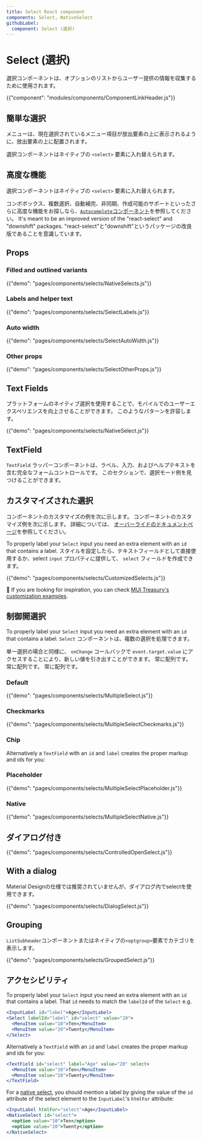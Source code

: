 ```yaml
---
title: Select React component
components: Select, NativeSelect
githubLabel:
  component: Select (選択)
---
```


# Select (選択)

<p class="description">選択コンポーネントは、オプションのリストからユーザー提供の情報を収集するために使用されます。</p>

{{"component": "modules/components/ComponentLinkHeader.js"}}

## 簡単な選択

メニューは、現在選択されているメニュー項目が放出要素の上に表示されるように、放出要素の上に配置されます。

選択コンポーネントはネイティブの `<select>` 要素に入れ替えられます。

## 高度な機能

選択コンポーネントはネイティブの `<select>` 要素に入れ替えられます。

コンボボックス、複数選択、自動補完、非同期、作成可能のサポートといったさらに高度な機能をお探しなら、[`Autocomplete`コンポーネント](/components/autocomplete/)を参照してください。 It's meant to be an improved version of the "react-select" and "downshift" packages. "react-select"と"downshift"というパッケージの改良版であることを意識しています。

## Props

### Filled and outlined variants

{{"demo": "pages/components/selects/NativeSelects.js"}}

### Labels and helper text

{{"demo": "pages/components/selects/SelectLabels.js"}}

### Auto width

{{"demo": "pages/components/selects/SelectAutoWidth.js"}}

### Other props

{{"demo": "pages/components/selects/SelectOtherProps.js"}}

## Text Fields

プラットフォームのネイティブ選択を使用することで、モバイルでのユーザーエクスペリエンスを向上させることができます。 このようなパターンを許容します。

{{"demo": "pages/components/selects/NativeSelect.js"}}

## TextField

`TextField` ラッパーコンポーネントは、ラベル、入力、およびヘルプテキストを含む完全なフォームコントロールです。 このセクション</a>で、選択モード例を見つけることができます。</p> 



## カスタマイズされた選択

コンポーネントのカスタマイズの例を次に示します。 コンポーネントのカスタマイズ例を次に示します。 詳細については、 [オーバーライドのドキュメントページ](/customization/components/)を参照してください。

To properly label your `Select` input you need an extra element with an `id` that contains a label. スタイルを設定したら、テキストフィールドとして直接使用するか、select `input` プロパティに提供して、 `select` フィールドを作成できます。

{{"demo": "pages/components/selects/CustomizedSelects.js"}}

🎨 If you are looking for inspiration, you can check [MUI Treasury's customization examples](https://mui-treasury.com/styles/select).



## 制御開選択

To properly label your `Select` input you need an extra element with an `id` that contains a label. `Select` コンポーネントは、複数の選択を処理できます。

単一選択の場合と同様に、 `onChange` コールバックで `event.target.value` にアクセスすることにより、新しい値を引き出すことができます。 常に配列です。 常に配列です。 常に配列です。



### Default

{{"demo": "pages/components/selects/MultipleSelect.js"}}



### Checkmarks

{{"demo": "pages/components/selects/MultipleSelectCheckmarks.js"}}



### Chip

Alternatively a `TextField` with an `id` and `label` creates the proper markup and ids for you:



### Placeholder

{{"demo": "pages/components/selects/MultipleSelectPlaceholder.js"}}



### Native

{{"demo": "pages/components/selects/MultipleSelectNative.js"}}



## ダイアログ付き

{{"demo": "pages/components/selects/ControlledOpenSelect.js"}}



## With a dialog

Material Designの仕様では推奨されていませんが、ダイアログ内でselectを使用できます。

{{"demo": "pages/components/selects/DialogSelect.js"}}



## Grouping

`ListSubheader`コンポーネントまたはネイティブの`<optgroup>`要素でカテゴリを表示します。

{{"demo": "pages/components/selects/GroupedSelect.js"}}



## アクセシビリティ

To properly label your `Select` input you need an extra element with an `id` that contains a label. That `id` needs to match the `labelId` of the `Select` e.g.



```jsx
<InputLabel id="label">Age</InputLabel>
<Select labelId="label" id="select" value="20">
  <MenuItem value="10">Ten</MenuItem>
  <MenuItem value="20">Twenty</MenuItem>
</Select>
```


Alternatively a `TextField` with an `id` and `label` creates the proper markup and ids for you:



```jsx
<TextField id="select" label="Age" value="20" select>
  <MenuItem value="10">Ten</MenuItem>
  <MenuItem value="20">Twenty</MenuItem>
</TextField>
```


For a [native select](#native-select), you should mention a label by giving the value of the `id` attribute of the select element to the `InputLabel`'s `htmlFor` attribute:



```jsx
<InputLabel htmlFor="select">Age</InputLabel>
<NativeSelect id="select">
  <option value="10">Ten</option>
  <option value="20">Twenty</option>
</NativeSelect>
```
